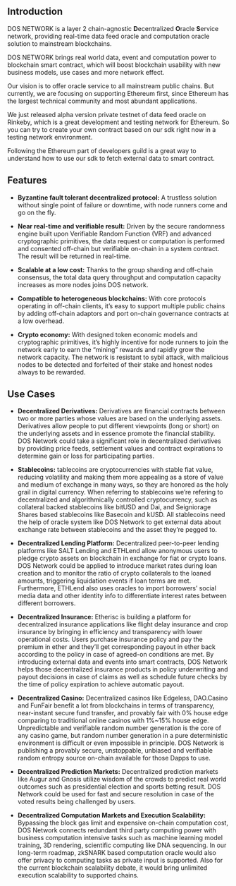 ## Introduction
DOS NETWORK is a layer 2 chain-agnostic **D**ecentralized **O**racle **S**ervice network, providing real-time data feed oracle and computation oracle solution to mainstream blockchains.

DOS NETWORK brings real world data, event and computation power to blockchain smart contract, which will boost blockchain usability with new business models, use cases and more network effect.

Our vision is to offer oracle service to all mainstream public chains. But currently, we are focusing on supporting Ethereum first, since Ethereum has the largest technical community and most abundant applications.

We just released alpha version private testnet of data feed oracle on Rinkeby, which is a great development and testing network for Ethereum. So you can try to create your own contract based on our sdk right now in a testing network environment.

Following the Ethereum part of developers guild is a great way to understand how to use our sdk to fetch external data to smart contract.

## Features
- **Byzantine fault tolerant decentralized protocol:** A trustless solution without single point of failure or downtime, with node runners come and go on the fly.

- **Near real-time and verifiable result:** Driven by the secure randomness engine built upon Verifiable Random Function (VRF) and advanced cryptographic primitives, the data request or computation is performed and consented off-chain but verifiable on-chain in a system contract. The result will be returned in real-time.

- **Scalable at a low cost:** Thanks to the group sharding and off-chain consensus, the total data query throughput and computation capacity increases as more nodes joins DOS network.

- **Compatible to heterogeneous blockchains:** With core protocols operating in off-chain clients, it’s easy to support multiple public chains by adding off-chain adaptors and port on-chain governance contracts at a low overhead.

- **Crypto economy:** With designed token economic models and cryptographic primitives, it’s highly incentive for node runners to join the network early to earn the “mining” rewards and rapidly grow the network capacity. The network is resistant to sybil attack, with malicious nodes to be detected and forfeited of their stake and honest nodes always to be rewarded.


## Use Cases
- **Decentralized Derivatives:** Derivatives are financial contracts between two or more parties whose values are based on the underlying assets. Derivatives allow people to put different viewpoints (long or short) on the underlying assets and in essence promote the financial stability. DOS Network could take a significant role in decentralized derivatives by providing price feeds, settlement values and contract expirations to determine gain or loss for participating parties.

- **Stablecoins:** tablecoins are cryptocurrencies with stable fiat value, reducing volatility and making them more appealing as a store of value and medium of exchange in many ways, so they are honored as the holy grail in digital currency. When referring to stablecoins we’re refering to decentralized and algorithmically controlled cryptocurrency, such as collateral backed stablecoins like bitUSD and Dai, and Seigniorage Shares based stablecoins like Basecoin and kUSD. All stablecoins need the help of oracle system like DOS Network to get external data about exchange rate between stablecoins and the asset they’re pegged to. 

- **Decentralized Lending Platform:** Decentralized peer-to-peer lending platforms like SALT Lending and ETHLend allow anonymous users to pledge crypto assets on blockchain in exchange for fiat or crypto loans. DOS Network could be applied to introduce market rates during loan creation and to monitor the ratio of crypto collaterals to the loaned amounts, triggering liquidation events if loan terms are met. Furthermore, ETHLend also uses oracles to import borrowers’ social media data and other identity info to differentiate interest rates between different borrowers.

- **Decentralized Insurance:** Etherisc is building a platform for decentralized insurance applications like flight delay insurance and crop insurance by bringing in efficiency and transparency with lower operational costs. Users purchase insurance policy and pay the premium in ether and they’ll get corresponding payout in ether back according to the policy in case of agreed-on conditions are met. By introducing external data and events into smart contracts, DOS Network helps those decentralized insurance products in policy underwriting and payout decisions in case of claims as well as schedule future checks by the time of policy expiration to achieve automatic payout.

- **Decentralized Casino:** Decentralized casinos like Edgeless, DAO.Casino and FunFair benefit a lot from blockchains in terms of transparency, near-instant secure fund transfer, and provably fair with 0% house edge comparing to traditional online casinos with 1%~15% house edge. Unpredictable and verifiable random number generation is the core of any casino game, but random number generation in a pure deterministic environment is difficult or even impossible in principle. DOS Network is publishing a provably secure, unstoppable, unbiased and verifiable random entropy source on-chain available for those Dapps to use.

- **Decentralized Prediction Markets:** Decentralized prediction markets like Augur and Gnosis utilize wisdom of the crowds to predict real world outcomes such as presidential election and sports betting result. DOS Network could be used for fast and secure resolution in case of the voted results being challenged by users.

- **Decentralized Computation Markets and Execution Scalability:** Bypassing the block gas limit and expensive on-chain computation cost, DOS Network connects redundant third party computing power with business computation intensive tasks such as machine learning model training, 3D rendering, scientific computing like DNA sequencing. In our long-term roadmap, zkSNARK based computation oracle would also offer privacy to computing tasks as private input is supported. Also for the current blockchain scalability debate, it would bring unlimited execution scalability to supported chains.

